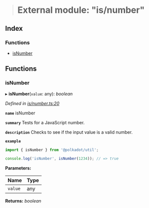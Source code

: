 > # External module: "is/number"

## Index

### Functions

* [isNumber](_is_number_.md#isnumber)

## Functions

###  isNumber

▸ **isNumber**(`value`: any): *boolean*

*Defined in [is/number.ts:20](https://github.com/polkadot-js/common/blob/a8b28a2/packages/util/src/is/number.ts#L20)*

**`name`** isNumber

**`summary`** Tests for a JavaScript number.

**`description`** 
Checks to see if the input value is a valid number.

**`example`** 
<BR>

```javascript
import { isNumber } from '@polkadot/util';

console.log('isNumber', isNumber(1234)); // => true
```

**Parameters:**

Name | Type |
------ | ------ |
`value` | any |

**Returns:** *boolean*